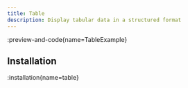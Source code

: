 ```yaml
---
title: Table
description: Display tabular data in a structured format
---
```


:preview-and-code{name=TableExample}

## Installation

:installation{name=table}
